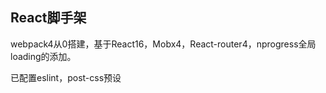 ## React脚手架 

webpack4从0搭建，基于React16，Mobx4，React-router4，nprogress全局loading的添加。

已配置eslint，post-css预设